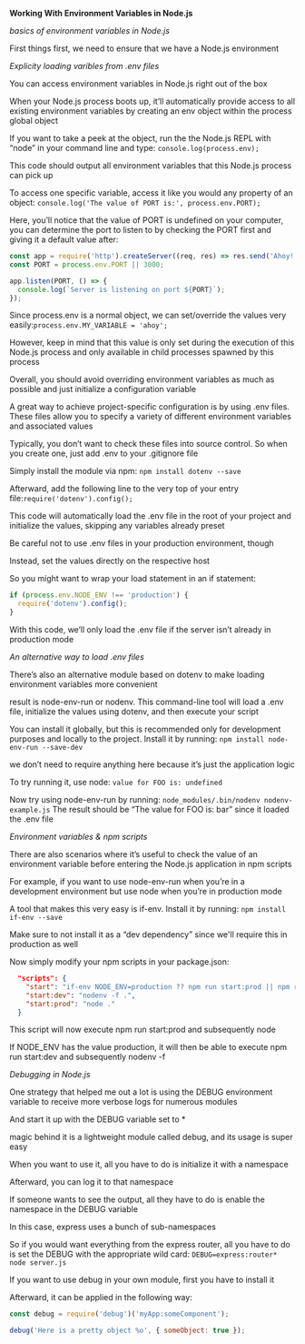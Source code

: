 **Working With Environment Variables in Node.js**

*basics of environment variables in Node.js*

First things first, we need to ensure that we have a Node.js environment

*Explicity loading varibles from .env files*

You can access environment variables in Node.js right out of the box

When your Node.js process boots up, it’ll automatically provide access to all existing environment variables by creating an env object within the process global object

If you want to take a peek at the object, run the the Node.js REPL with “node” in your command line and type: `console.log(process.env);`

This code should output all environment variables that this Node.js process can pick up

To access one specific variable, access it like you would any property of an object: `console.log('The value of PORT is:', process.env.PORT);`

Here, you’ll notice that the value of PORT is undefined on your computer, you can determine the port to listen to by checking the PORT first and giving it a default value after:
```js
const app = require('http').createServer((req, res) => res.send('Ahoy!'));
const PORT = process.env.PORT || 3000;

app.listen(PORT, () => {
  console.log(`Server is listening on port ${PORT}`);
});
```

Since process.env is a normal object, we can set/override the values very easily:`process.env.MY_VARIABLE = 'ahoy';`

However, keep in mind that this value is only set during the execution of this Node.js process and only available in child processes spawned by this process

Overall, you should avoid overriding environment variables as much as possible and just initialize a configuration variable

A great way to achieve project-specific configuration is by using .env files. These files allow you to specify a variety of different environment variables and associated values

Typically, you don’t want to check these files into source control. So when you create one, just add .env to your .gitignore file

Simply install the module via npm: `npm install dotenv --save`

Afterward, add the following line to the very top of your entry file:`require('dotenv').config();`

This code will automatically load the .env file in the root of your project and initialize the values, skipping any variables already preset

Be careful not to use .env files in your production environment, though

Instead, set the values directly on the respective host

So you might want to wrap your load statement in an if statement:
```js
if (process.env.NODE_ENV !== 'production') {
  require('dotenv').config();
}
```
With this code, we’ll only load the .env file if the server isn’t already in production mode


*An alternative way to load .env files*

There’s also an alternative module based on dotenv to make loading environment variables more convenient

result is node-env-run or nodenv. This command-line tool will load a .env file, initialize the values using dotenv, and then execute your script

You can install it globally, but this is recommended only for development purposes and locally to the project. Install it by running: `npm install node-env-run --save-dev`

we don’t need to require anything here because it’s just the application logic

To try running it, use node: `value for FOO is: undefined`

Now try using node-env-run by running: `node_modules/.bin/nodenv nodenv-example.js`
The result should be “The value for FOO is: bar” since it loaded the .env file

*Environment variables & npm scripts*

There are also scenarios where it’s useful to check the value of an environment variable before entering the Node.js application in npm scripts

For example, if you want to use node-env-run when you’re in a development environment but use node when you’re in production mode

A tool that makes this very easy is if-env. Install it by running: `npm install if-env --save`

Make sure to not install it as a “dev dependency” since we'll require this in production as well

Now simply modify your npm scripts in your package.json:
```json
  "scripts": {
    "start": "if-env NODE_ENV=production ?? npm run start:prod || npm run start:dev",
    "start:dev": "nodenv -f .",
    "start:prod": "node ."
  }
```
This script will now execute npm run start:prod and subsequently node

If NODE_ENV has the value production, it will then be able to execute npm run start:dev and subsequently nodenv -f

*Debugging in Node.js*

One strategy that helped me out a lot is using the DEBUG environment variable to receive more verbose logs for numerous modules

And start it up with the DEBUG variable set to *

magic behind it is a lightweight module called debug, and its usage is super easy

When you want to use it, all you have to do is initialize it with a namespace

Afterward, you can log it to that namespace

If someone wants to see the output, all they have to do is enable the namespace in the DEBUG variable

In this case, express uses a bunch of sub-namespaces

So if you would want everything from the express router, all you have to do is set the DEBUG with the appropriate wild card: `DEBUG=express:router* node server.js`

If you want to use debug in your own module, first you have to install it

Afterward, it can be applied in the following way:
```js
const debug = require('debug')('myApp:someComponent');

debug('Here is a pretty object %o', { someObject: true });
```
